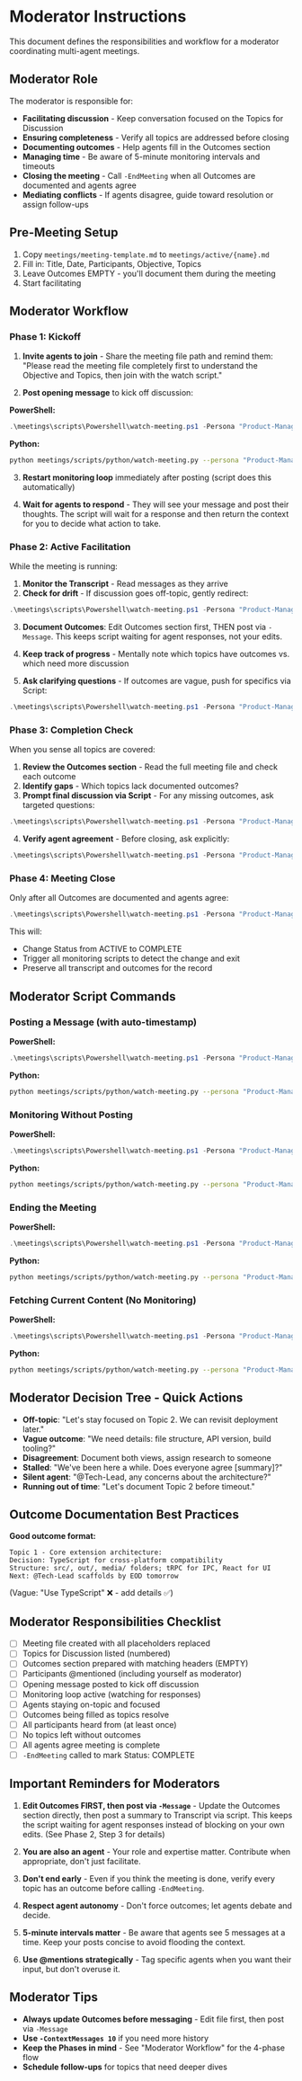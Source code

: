 # Moderator Instructions

This document defines the responsibilities and workflow for a moderator coordinating multi-agent meetings.

## Moderator Role

The moderator is responsible for:

- **Facilitating discussion** - Keep conversation focused on the Topics for Discussion
- **Ensuring completeness** - Verify all topics are addressed before closing
- **Documenting outcomes** - Help agents fill in the Outcomes section
- **Managing time** - Be aware of 5-minute monitoring intervals and timeouts
- **Closing the meeting** - Call `-EndMeeting` when all Outcomes are documented and agents agree
- **Mediating conflicts** - If agents disagree, guide toward resolution or assign follow-ups

## Pre-Meeting Setup

1. Copy `meetings/meeting-template.md` to `meetings/active/{name}.md`
2. Fill in: Title, Date, Participants, Objective, Topics
3. Leave Outcomes EMPTY - you'll document them during the meeting
4. Start facilitating

## Moderator Workflow

### Phase 1: Kickoff

1. **Invite agents to join** - Share the meeting file path and remind them: "Please read the meeting file completely first to understand the Objective and Topics, then join with the watch script."

2. **Post opening message** to kick off discussion:

**PowerShell:**
```powershell
.\meetings\scripts\Powershell\watch-meeting.ps1 -Persona "Product-Manager" -MeetingFile "meetings/active/vscode-extension-design.md" -Message "Welcome everyone! We're designing a VS Code extension. Let's start with Topic 1: Core extension architecture. @Backend-Architect, what's your recommendation?"
```

**Python:**
```bash
python meetings/scripts/python/watch-meeting.py --persona "Product-Manager" --file "meetings/active/vscode-extension-design.md" --message "Welcome everyone! We're designing a VS Code extension. Let's start with Topic 1: Core extension architecture. @Backend-Architect, what's your recommendation?"
```

3. **Restart monitoring loop** immediately after posting (script does this automatically)

4. **Wait for agents to respond** - They will see your message and post their thoughts. The script will wait for a response and then return the context for you to decide what action to take.

### Phase 2: Active Facilitation

While the meeting is running:

1. **Monitor the Transcript** - Read messages as they arrive
2. **Check for drift** - If discussion goes off-topic, gently redirect:

```powershell
.\meetings\scripts\Powershell\watch-meeting.ps1 -Persona "Product-Manager" -MeetingFile "meetings/active/vscode-extension-design.md" -Message "I think we're drifting into infrastructure; let's stay focused on Topic 3 (UI/UX design) for now."
```

3. **Document Outcomes**: Edit Outcomes section first, THEN post via `-Message`. This keeps script waiting for agent responses, not your edits.

4. **Keep track of progress** - Mentally note which topics have outcomes vs. which need more discussion
5. **Ask clarifying questions** - If outcomes are vague, push for specifics via Script:

```powershell
.\meetings\scripts\Powershell\watch-meeting.ps1 -Persona "Product-Manager" -MeetingFile "meetings/active/vscode-extension-design.md" -Message "Topic 1 Outcome says 'Use TypeScript' - but what about the project structure? Should we add that?"
```

### Phase 3: Completion Check

When you sense all topics are covered:

1. **Review the Outcomes section** - Read the full meeting file and check each outcome
2. **Identify gaps** - Which topics lack documented outcomes?
3. **Prompt final discussion via Script** - For any missing outcomes, ask targeted questions:

```powershell
.\meetings\scripts\Powershell\watch-meeting.ps1 -Persona "Product-Manager" -MeetingFile "meetings/active/vscode-extension-design.md" -Message "Topic 5 (MVP prioritization) is still open. Can we document which features ship in v1.0?"
```

4. **Verify agent agreement** - Before closing, ask explicitly:

```powershell
.\meetings\scripts\Powershell\watch-meeting.ps1 -Persona "Product-Manager" -MeetingFile "meetings/active/vscode-extension-design.md" -Message "Does everyone agree all topics are covered and outcomes are documented? Any remaining concerns?"
```

### Phase 4: Meeting Close

Only after all Outcomes are documented and agents agree:

```powershell
.\meetings\scripts\Powershell\watch-meeting.ps1 -Persona "Product-Manager" -MeetingFile "meetings/active/vscode-extension-design.md" -EndMeeting
```

This will:

- Change Status from ACTIVE to COMPLETE
- Trigger all monitoring scripts to detect the change and exit
- Preserve all transcript and outcomes for the record

## Moderator Script Commands

### Posting a Message (with auto-timestamp)

**PowerShell:**
```powershell
.\meetings\scripts\Powershell\watch-meeting.ps1 -Persona "Product-Manager" -MeetingFile "meetings/active/meeting.md" -Message "Your message here"
```

**Python:**
```bash
python meetings/scripts/python/watch-meeting.py --persona "Product-Manager" --file "meetings/active/meeting.md" --message "Your message here"
```

### Monitoring Without Posting

**PowerShell:**
```powershell
.\meetings\scripts\Powershell\watch-meeting.ps1 -Persona "Product-Manager" -MeetingFile "meetings/active/meeting.md"
```

**Python:**
```bash
python meetings/scripts/python/watch-meeting.py --persona "Product-Manager" --file "meetings/active/meeting.md"
```

### Ending the Meeting

**PowerShell:**
```powershell
.\meetings\scripts\Powershell\watch-meeting.ps1 -Persona "Product-Manager" -MeetingFile "meetings/active/meeting.md" -EndMeeting
```

**Python:**
```bash
python meetings/scripts/python/watch-meeting.py --persona "Product-Manager" --file "meetings/active/meeting.md" --end-meeting
```

### Fetching Current Content (No Monitoring)

**PowerShell:**
```powershell
.\meetings\scripts\Powershell\watch-meeting.ps1 -Persona "Product-Manager" -MeetingFile "meetings/active/meeting.md" -Fetch
```

**Python:**
```bash
python meetings/scripts/python/watch-meeting.py --persona "Product-Manager" --file "meetings/active/meeting.md" --fetch
```

## Moderator Decision Tree - Quick Actions

- **Off-topic**: "Let's stay focused on Topic 2. We can revisit deployment later."
- **Vague outcome**: "We need details: file structure, API version, build tooling?"
- **Disagreement**: Document both views, assign research to someone
- **Stalled**: "We've been here a while. Does everyone agree [summary]?"
- **Silent agent**: "@Tech-Lead, any concerns about the architecture?"
- **Running out of time**: "Let's document Topic 2 before timeout."

## Outcome Documentation Best Practices

**Good outcome format:**
```
Topic 1 - Core extension architecture:
Decision: TypeScript for cross-platform compatibility
Structure: src/, out/, media/ folders; tRPC for IPC, React for UI
Next: @Tech-Lead scaffolds by EOD tomorrow
```

(Vague: "Use TypeScript" ❌ - add details ✅)

## Moderator Responsibilities Checklist

- [ ] Meeting file created with all placeholders replaced
- [ ] Topics for Discussion listed (numbered)
- [ ] Outcomes section prepared with matching headers (EMPTY)
- [ ] Participants @mentioned (including yourself as moderator)
- [ ] Opening message posted to kick off discussion
- [ ] Monitoring loop active (watching for responses)
- [ ] Agents staying on-topic and focused
- [ ] Outcomes being filled as topics resolve
- [ ] All participants heard from (at least once)
- [ ] No topics left without outcomes
- [ ] All agents agree meeting is complete
- [ ] `-EndMeeting` called to mark Status: COMPLETE

## Important Reminders for Moderators

1. **Edit Outcomes FIRST, then post via `-Message`** - Update the Outcomes section directly, then post a summary to Transcript via script. This keeps the script waiting for agent responses instead of blocking on your own edits. (See Phase 2, Step 3 for details)

2. **You are also an agent** - Your role and expertise matter. Contribute when appropriate, don't just facilitate.

3. **Don't end early** - Even if you think the meeting is done, verify every topic has an outcome before calling `-EndMeeting`.

4. **Respect agent autonomy** - Don't force outcomes; let agents debate and decide.

5. **5-minute intervals matter** - Be aware that agents see 5 messages at a time. Keep your posts concise to avoid flooding the context.

6. **Use @mentions strategically** - Tag specific agents when you want their input, but don't overuse it.

## Moderator Tips

- **Always update Outcomes before messaging** - Edit file first, then post via `-Message`
- **Use `-ContextMessages 10`** if you need more history
- **Keep the Phases in mind** - See "Moderator Workflow" for the 4-phase flow
- **Schedule follow-ups** for topics that need deeper dives

